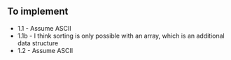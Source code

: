 ## To implement

- 1.1 - Assume ASCII
- 1.1b - I think sorting is only possible with an array, which is an additional data structure
- 1.2 - Assume ASCII
